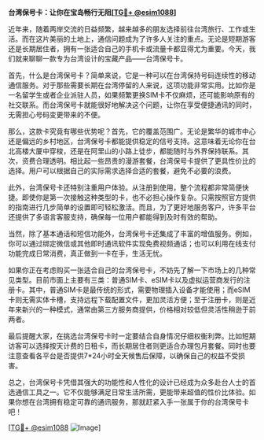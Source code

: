 **台湾保号卡：让你在宝岛畅行无阻[[TG💪+ @esim1088](https://t.me/s/esim1088)]**

近年来，随着两岸交流的日益频繁，越来越多的朋友选择前往台湾旅行、工作或生活。而在这片美丽的土地上，通信问题成为了许多人关注的重点。无论是短期游客还是长期居住者，拥有一张适合自己的手机卡或流量卡都显得尤为重要。今天，我们就来聊聊一款专为台湾设计的宝藏产品——台湾保号卡。

首先，什么是台湾保号卡？简单来说，它是一种可以在台湾保持号码连续性的移动通信服务。对于那些需要长期在台湾停留的人来说，这项功能非常实用。比如你是一名留学生或者企业派驻人员，如果频繁更换SIM卡不仅麻烦，还可能影响原有的社交联系。而台湾保号卡就能很好地解决这个问题，让你在享受便捷通讯的同时，无需担心号码变更带来的不便。

那么，这款卡究竟有哪些优势呢？首先，它的覆盖范围广。无论是繁华的城市中心还是偏远的乡村地区，台湾保号卡都能提供稳定的信号支持。这意味着无论你在台北高楼大厦中穿梭，还是在阿里山的小路上徒步，都能随时与外界保持联系。其次，资费合理透明。相比起一些昂贵的漫游套餐，台湾保号卡提供了更具性价比的选择。用户可以根据自己的实际需求选择合适的套餐，避免不必要的浪费。

此外，台湾保号卡还特别注重用户体验。从注册到使用，整个流程都非常简便快捷。即使你是第一次接触这种类型的卡，也不必担心操作复杂。只需按照官方提供的指南进行几步简单的设置即可轻松激活。而且，为了更好地服务客户，许多平台还提供了多语言客服支持，确保每一位用户都能得到及时有效的帮助。

当然，除了基本通话和短信功能外，台湾保号卡还集成了丰富的增值服务。例如，你可以通过绑定微信或其他即时通讯软件实现免费视频通话；也可以利用在线支付功能完成日常消费，真正做到一卡在手，生活无忧。

如果你正在考虑购买一张适合自己的台湾保号卡，不妨先了解一下市场上的几种常见类型。目前市面上主要有三类：普通SIM卡、eSIM卡以及虚拟运营商发行的注册卡。其中，普通SIM卡是最传统的形式，需要物理插入设备才能使用；而eSIM卡则无需实体卡槽，支持远程下载配置文件，更加灵活方便；至于注册卡，则是近年来新兴的一种模式，通常由第三方服务商提供，价格相对较低但灵活性稍逊于前两者。

最后提醒大家，在挑选台湾保号卡时一定要结合自身情况仔细权衡利弊。比如短期访客可以选择按天计费的日租卡，而长期居住者则更适合办理包月套餐。同时也要注意查看各平台是否提供7*24小时全天候售后保障，以确保自己的权益不受损害。

总之，台湾保号卡凭借其强大的功能性和人性化的设计已经成为众多赴台人士的首选通信工具之一。它不仅能够满足日常生活所需，更能带来超值的性价比体验。如果你想在台湾拥有稳定可靠的通讯服务，那就赶紧入手一张属于你的台湾保号卡吧！

[[TG💪+ @esim1088](https://t.me/s/esim1088) ![Image](https://i.postimg.cc/4NQfJmqS/Snipaste-2025-05-13-00-14-12.png)]